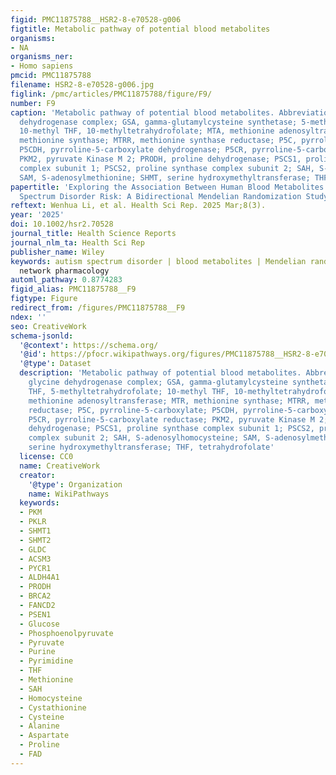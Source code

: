 ```yaml
---
figid: PMC11875788__HSR2-8-e70528-g006
figtitle: Metabolic pathway of potential blood metabolites
organisms:
- NA
organisms_ner:
- Homo sapiens
pmcid: PMC11875788
filename: HSR2-8-e70528-g006.jpg
figlink: /pmc/articles/PMC11875788/figure/F9/
number: F9
caption: 'Metabolic pathway of potential blood metabolites. Abbreviations: GLDC, glycine
  dehydrogenase complex; GSA, gamma‐glutamylcysteine synthetase; 5‐methyl THF, 5‐methyltetrahydrofolate;
  10‐methyl THF, 10‐methyltetrahydrofolate; MTA, methionine adenosyltransferase; MTR,
  methionine synthase; MTRR, methionine synthase reductase; P5C, pyrroline‐5‐carboxylate;
  P5CDH, pyrroline‐5‐carboxylate dehydrogenase; P5CR, pyrroline‐5‐carboxylate reductase;
  PKM2, pyruvate Kinase M 2; PRODH, proline dehydrogenase; PSCS1, proline synthase
  complex subunit 1; PSCS2, proline synthase complex subunit 2; SAH, S‐adenosylhomocysteine;
  SAM, S‐adenosylmethionine; SHMT, serine hydroxymethyltransferase; THF, tetrahydrofolate'
papertitle: 'Exploring the Association Between Human Blood Metabolites and Autism
  Spectrum Disorder Risk: A Bidirectional Mendelian Randomization Study'
reftext: Wenhua Li, et al. Health Sci Rep. 2025 Mar;8(3).
year: '2025'
doi: 10.1002/hsr2.70528
journal_title: Health Science Reports
journal_nlm_ta: Health Sci Rep
publisher_name: Wiley
keywords: autism spectrum disorder | blood metabolites | Mendelian randomization |
  network pharmacology
automl_pathway: 0.8774283
figid_alias: PMC11875788__F9
figtype: Figure
redirect_from: /figures/PMC11875788__F9
ndex: ''
seo: CreativeWork
schema-jsonld:
  '@context': https://schema.org/
  '@id': https://pfocr.wikipathways.org/figures/PMC11875788__HSR2-8-e70528-g006.html
  '@type': Dataset
  description: 'Metabolic pathway of potential blood metabolites. Abbreviations: GLDC,
    glycine dehydrogenase complex; GSA, gamma‐glutamylcysteine synthetase; 5‐methyl
    THF, 5‐methyltetrahydrofolate; 10‐methyl THF, 10‐methyltetrahydrofolate; MTA,
    methionine adenosyltransferase; MTR, methionine synthase; MTRR, methionine synthase
    reductase; P5C, pyrroline‐5‐carboxylate; P5CDH, pyrroline‐5‐carboxylate dehydrogenase;
    P5CR, pyrroline‐5‐carboxylate reductase; PKM2, pyruvate Kinase M 2; PRODH, proline
    dehydrogenase; PSCS1, proline synthase complex subunit 1; PSCS2, proline synthase
    complex subunit 2; SAH, S‐adenosylhomocysteine; SAM, S‐adenosylmethionine; SHMT,
    serine hydroxymethyltransferase; THF, tetrahydrofolate'
  license: CC0
  name: CreativeWork
  creator:
    '@type': Organization
    name: WikiPathways
  keywords:
  - PKM
  - PKLR
  - SHMT1
  - SHMT2
  - GLDC
  - ACSM3
  - PYCR1
  - ALDH4A1
  - PRODH
  - BRCA2
  - FANCD2
  - PSEN1
  - Glucose
  - Phosphoenolpyruvate
  - Pyruvate
  - Purine
  - Pyrimidine
  - THF
  - Methionine
  - SAH
  - Homocysteine
  - Cystathionine
  - Cysteine
  - Alanine
  - Aspartate
  - Proline
  - FAD
---
```

